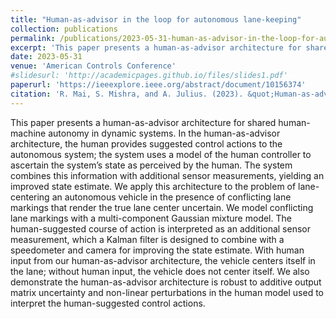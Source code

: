 ```yaml
---
title: "Human-as-advisor in the loop for autonomous lane-keeping"
collection: publications
permalink: /publications/2023-05-31-human-as-advisor-in-the-loop-for-autonomous-lane-keeping
excerpt: 'This paper presents a human-as-advisor architecture for shared human-machine autonomy in dynamic systems. In the human-as-advisor architecture, the human provides suggested control actions to the autonomous system; the system uses a model of the human controller to ascertain the system’s state as perceived by the human. The system combines this information with additional sensor measurements, yielding an improved state estimate. We apply this architecture to the problem of lane-centering an autonomous vehicle in the presence of conflicting lane markings that render the true lane center uncertain. '
date: 2023-05-31
venue: 'American Controls Conference'
#slidesurl: 'http://academicpages.github.io/files/slides1.pdf'
paperurl: 'https://ieeexplore.ieee.org/abstract/document/10156374'
citation: 'R. Mai, S. Mishra, and A. Julius. (2023). &quot;Human-as-advisor in the loop for autonomous lane-keeping.&quot; <i>2023 American Control Conference (ACC)</i>. IEEE, May 31, 2023. doi: 10.23919/acc55779.2023.10156374.'
---
```


This paper presents a human-as-advisor architecture for shared human-machine autonomy in dynamic systems. In the human-as-advisor architecture, the human provides suggested control actions to the autonomous system; the system uses a model of the human controller to ascertain the system’s state as perceived by the human. The system combines this information with additional sensor measurements, yielding an improved state estimate. We apply this architecture to the problem of lane-centering an autonomous vehicle in the presence of conflicting lane markings that render the true lane center uncertain. We model conflicting lane markings with a multi-component Gaussian mixture model. The human-suggested course of action is interpreted as an additional sensor measurement, which a Kalman filter is designed to combine with a speedometer and camera for improving the state estimate. With human input from our human-as-advisor architecture, the vehicle centers itself in the lane; without human input, the vehicle does not center itself. We also demonstrate the human-as-advisor architecture is robust to additive output matrix uncertainty and non-linear perturbations in the human model used to interpret the human-suggested control actions.
